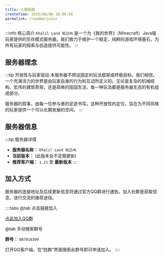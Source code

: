 ```yaml
---
title: 入服指南
createTime: 2025/08/06 18:06:56
permalink: /readme/join/
---
```


:::info 核心简介
`Khalil Land 知己屿` 是一个为《我的世界》（Minecraft）Java版玩家提供的生存模式服务器。我们致力于维护一个稳定、纯粹的游戏环境基石，为所有玩家的探索与创造提供可能性。
:::

## 服务器理念

:::tip 开放性与玩家驱动
本服务器不预设固定的玩法框架或终极目标。我们相信，一个充满活力的世界是由玩家自身的行为和互动所定义的。无论是复杂的机械结构、宏伟的建筑奇观，还是简单的田园生活，每一种玩法都是服务器生态的有机组成部分。

服务器的叙事，由每一位参与者的足迹书写。这种开放性的定位，旨在为不同风格的玩家提供一个可以长期发展的空间。
:::

## 服务器信息

:::tip 服务器详情
*   **服务器名称：** `Khalil Land 知己屿`
*   **当前版本：** <Badge text="1.21.8" type="info" /> (此版本会不定期更新)
*   **推荐客户端：** `1.21` 至 **最新版本**
:::

## 加入方式

服务器的连接地址及后续更新信息将通过官方QQ群进行通告。加入社群是获取信息、进行交流的推荐途径。

::::tabs
@tab 点击链接加入

<a href="https://qm.qq.com/q/h8w9EjixS8" target="_blank" rel="noopener noreferrer" class="vp-button">
  <span class="icon" />
  <span>点此加入QQ群</span>
</a>

@tab 手动搜索群号

**群号：** `807016399`  

打开QQ客户端，在“找群”界面搜索此群号即可申请加入。
::::
